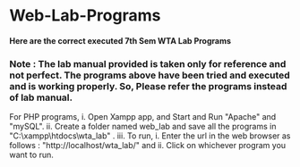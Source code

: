 # Web-Lab-Programs
#### Here are the correct executed 7th Sem WTA Lab Programs

### Note : The lab manual provided is taken only for reference and not perfect. The programs above have been tried and executed and is working properly. So, Please refer the programs instead of lab manual.

For PHP programs, 
    i. Open Xampp app, and Start and Run "Apache" and "mySQL".
    ii. Create a folder named web_lab and save all the programs in "C:\xampp\htdocs\wta_lab" . 
    iii. To run, 
        i. Enter the url in the web browser as follows : "http://localhost/wta_lab/" and 
        ii. Click on whichever program you want to run. 
